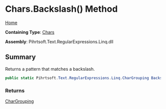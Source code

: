 # Chars\.Backslash\(\) Method

[Home](../../../../../../README.md)

**Containing Type**: [Chars](../README.md)

**Assembly**: Pihrtsoft\.Text\.RegularExpressions\.Linq\.dll

## Summary

Returns a pattern that matches a backslash\.

```csharp
public static Pihrtsoft.Text.RegularExpressions.Linq.CharGrouping Backslash()
```

### Returns

[CharGrouping](../../CharGrouping/README.md)

